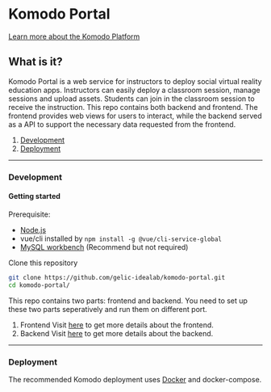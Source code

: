 # Komodo Portal

[Learn more about the Komodo Platform](https://github.com/gelic-idealab/komodo-docs)

## What is it?
Komodo Portal is a web service for instructors to deploy social virtual reality education apps. Instructors can easily deploy a classroom session, manage sessions and upload assets. Students can join in the classroom session to receive the instruction. This repo contains both backend and frontend. The frontend provides web views for users to interact, while the backend served as a API to support the necessary data requested from the frontend. 

1. [Development](#development)
2. [Deployment](#deployment)

_______________
<a name="development"></a>
### Development
#### Getting started
Prerequisite:
* [Node.js](https://nodejs.org/en/download/)
* vue/cli installed by `npm install -g @vue/cli-service-global`
* [MySQL workbench](https://dev.mysql.com/downloads/workbench/) (Recommend but not required)

Clone this repository
 ```bash
 git clone https://github.com/gelic-idealab/komodo-portal.git 
 cd komodo-portal/
 ```

This repo contains two parts: frontend and backend. You need to set up these two parts seperatively and run them on different port. 

1. Frontend
Visit [here](https://github.com/gelic-idealab/komodo-portal/tree/master/frontend) to get more details about the frontend.
2. Backend
Visit [here](https://github.com/gelic-idealab/komodo-portal/tree/master/backend) to get more details about the backend.

______________
<a name="deployment"></a>
### Deployment
The recommended Komodo deployment uses [Docker](https://www.docker.com/products/container-runtime) and docker-compose.  
